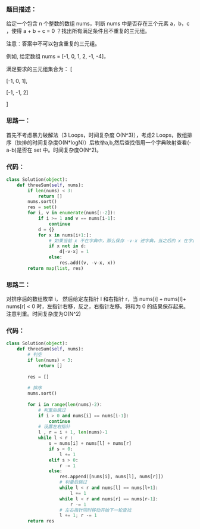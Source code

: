 ### 题目描述：
给定一个包含 n 个整数的数组 nums，判断 nums 中是否存在三个元素 a，b，c ，使得 a + b + c = 0 ？找出所有满足条件且不重复的三元组。

注意：答案中不可以包含重复的三元组。

例如, 给定数组 nums = [-1, 0, 1, 2, -1, -4]，

满足要求的三元组集合为：
[

  [-1, 0, 1],
  
  [-1, -1, 2]
  
]

### 思路一：
首先不考虑暴力破解法（3 Loops，时间复杂度 O(N^3)），考虑2 Loops，数组排序（快排的时间复杂度O(N*logN)）后枚举a,b,然后查找借用一个字典映射查看(-a-b)是否在 set 中。时间复杂度O(N^2)。

### 代码：
```py
class Solution(object):
    def threeSum(self, nums):
        if len(nums) < 3:
            return []
        nums.sort()
        res = set()
        for i, v in enumerate(nums[:-2]):
            if i >= 1 and v == nums[i-1]:
                continue
            d = {}
            for x in nums[i+1:]:
                # 如果当前 x 不在字典中，那么保存 -v-x 进字典，当之后的 x 在字典中时，说明之前有过的 v, x 找到了 (-v-x)
                if x not in d:
                    d[-v-x] = 1
                else:
                    res.add((v, -v-x, x))
        return map(list, res)
```   
### 思路二：
对排序后的数组枚举 i， 然后给定左指针 l 和右指针 r，当 nums[i] + nums[l]+ nums[r] < 0 时，左指针右移，反之，右指针左移。将和为 0 的结果保存起来。注意判重。时间复杂度为O(N^2)

### 代码：
```py
class Solution(object):
    def threeSum(self, nums):
        # 判空
        if len(nums) < 3:
            return []
            
        res = []
        
        # 排序
        nums.sort()
        
        for i in range(len(nums)-2):
            # 判重后跳过
            if i > 0 and nums[i] == nums[i-1]: 
                continue
            # 设置左右指针
            l , r = i + 1, len(nums)-1 
            while l < r :
                s = nums[i] + nums[l] + nums[r]
                if s < 0:
                    l += 1
                elif s > 0:
                    r -= 1
                else:
                    res.append([nums[i], nums[l], nums[r]])
                    # 判重后跳过
                    while l < r and nums[l] == nums[l+1]:
                        l += 1
                    while l < r and nums[r] == nums[r-1]:
                        r -= 1
                    # 左右指针同时移动开始下一轮查找
                    l += 1; r -= 1
        return res
```
